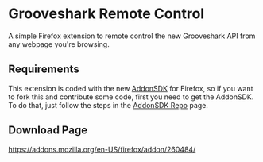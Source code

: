 # Grooveshark Remote Control
A simple Firefox extension to remote control the new Grooveshark API from any
webpage you're browsing.

## Requirements

This extension is coded with the new [AddonSDK](https://jetpack.mozillalabs.com/) for Firefox, so if you want to
fork this and contribute some code, first you need to get the AddonSDK. To do
that, just follow the steps in the [AddonSDK Repo](https://github.com/mozilla/addon-sdk/) page.

## Download Page

https://addons.mozilla.org/en-US/firefox/addon/260484/